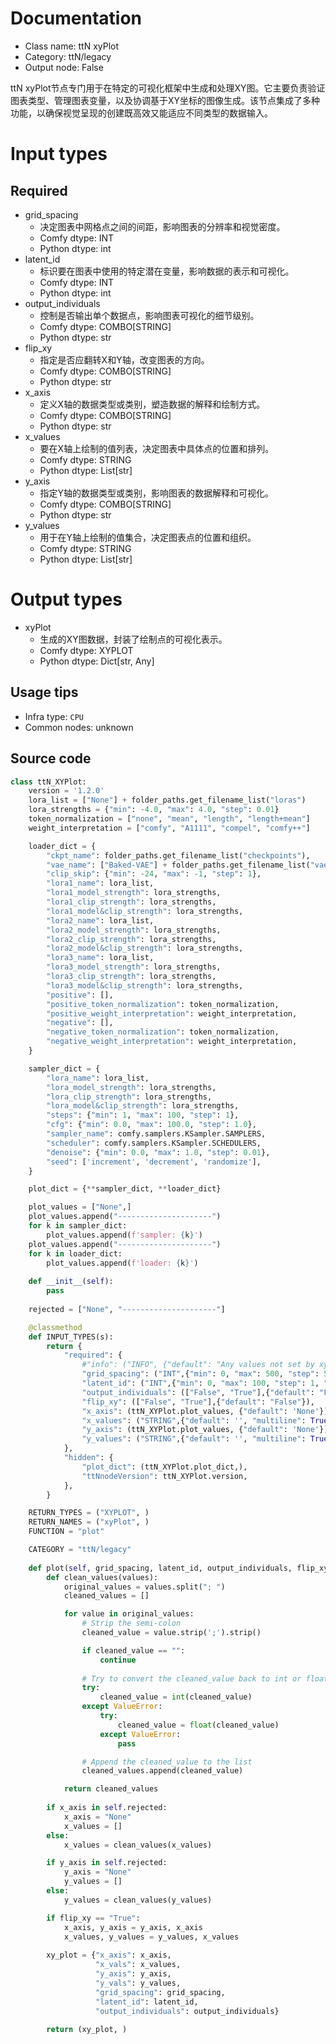 
# Documentation
- Class name: ttN xyPlot
- Category: ttN/legacy
- Output node: False

ttN xyPlot节点专门用于在特定的可视化框架中生成和处理XY图。它主要负责验证图表类型、管理图表变量，以及协调基于XY坐标的图像生成。该节点集成了多种功能，以确保视觉呈现的创建既高效又能适应不同类型的数据输入。

# Input types
## Required
- grid_spacing
    - 决定图表中网格点之间的间距，影响图表的分辨率和视觉密度。
    - Comfy dtype: INT
    - Python dtype: int
- latent_id
    - 标识要在图表中使用的特定潜在变量，影响数据的表示和可视化。
    - Comfy dtype: INT
    - Python dtype: int
- output_individuals
    - 控制是否输出单个数据点，影响图表可视化的细节级别。
    - Comfy dtype: COMBO[STRING]
    - Python dtype: str
- flip_xy
    - 指定是否应翻转X和Y轴，改变图表的方向。
    - Comfy dtype: COMBO[STRING]
    - Python dtype: str
- x_axis
    - 定义X轴的数据类型或类别，塑造数据的解释和绘制方式。
    - Comfy dtype: COMBO[STRING]
    - Python dtype: str
- x_values
    - 要在X轴上绘制的值列表，决定图表中具体点的位置和排列。
    - Comfy dtype: STRING
    - Python dtype: List[str]
- y_axis
    - 指定Y轴的数据类型或类别，影响图表的数据解释和可视化。
    - Comfy dtype: COMBO[STRING]
    - Python dtype: str
- y_values
    - 用于在Y轴上绘制的值集合，决定图表点的位置和组织。
    - Comfy dtype: STRING
    - Python dtype: List[str]

# Output types
- xyPlot
    - 生成的XY图数据，封装了绘制点的可视化表示。
    - Comfy dtype: XYPLOT
    - Python dtype: Dict[str, Any]


## Usage tips
- Infra type: `CPU`
- Common nodes: unknown


## Source code
```python
class ttN_XYPlot:
    version = '1.2.0'
    lora_list = ["None"] + folder_paths.get_filename_list("loras")
    lora_strengths = {"min": -4.0, "max": 4.0, "step": 0.01}
    token_normalization = ["none", "mean", "length", "length+mean"]
    weight_interpretation = ["comfy", "A1111", "compel", "comfy++"]

    loader_dict = {
        "ckpt_name": folder_paths.get_filename_list("checkpoints"),
        "vae_name": ["Baked-VAE"] + folder_paths.get_filename_list("vae"),
        "clip_skip": {"min": -24, "max": -1, "step": 1},
        "lora1_name": lora_list,
        "lora1_model_strength": lora_strengths,
        "lora1_clip_strength": lora_strengths,
        "lora1_model&clip_strength": lora_strengths,
        "lora2_name": lora_list,
        "lora2_model_strength": lora_strengths,
        "lora2_clip_strength": lora_strengths,
        "lora2_model&clip_strength": lora_strengths,
        "lora3_name": lora_list,
        "lora3_model_strength": lora_strengths,
        "lora3_clip_strength": lora_strengths,
        "lora3_model&clip_strength": lora_strengths,
        "positive": [],
        "positive_token_normalization": token_normalization,
        "positive_weight_interpretation": weight_interpretation,
        "negative": [],
        "negative_token_normalization": token_normalization,
        "negative_weight_interpretation": weight_interpretation,
    }

    sampler_dict = {
        "lora_name": lora_list,
        "lora_model_strength": lora_strengths,
        "lora_clip_strength": lora_strengths,
        "lora_model&clip_strength": lora_strengths,
        "steps": {"min": 1, "max": 100, "step": 1},
        "cfg": {"min": 0.0, "max": 100.0, "step": 1.0},
        "sampler_name": comfy.samplers.KSampler.SAMPLERS,
        "scheduler": comfy.samplers.KSampler.SCHEDULERS,
        "denoise": {"min": 0.0, "max": 1.0, "step": 0.01},
        "seed": ['increment', 'decrement', 'randomize'],
    }

    plot_dict = {**sampler_dict, **loader_dict} 

    plot_values = ["None",]
    plot_values.append("---------------------")
    for k in sampler_dict:
        plot_values.append(f'sampler: {k}')
    plot_values.append("---------------------")
    for k in loader_dict:
        plot_values.append(f'loader: {k}')
    
    def __init__(self):
        pass
    
    rejected = ["None", "---------------------"]

    @classmethod
    def INPUT_TYPES(s):
        return {
            "required": {
                #"info": ("INFO", {"default": "Any values not set by xyplot will be taken from the KSampler or connected pipeLoader", "multiline": True}),
                "grid_spacing": ("INT",{"min": 0, "max": 500, "step": 5, "default": 0,}),
                "latent_id": ("INT",{"min": 0, "max": 100, "step": 1, "default": 0, }),
                "output_individuals": (["False", "True"],{"default": "False"}),
                "flip_xy": (["False", "True"],{"default": "False"}),
                "x_axis": (ttN_XYPlot.plot_values, {"default": 'None'}),
                "x_values": ("STRING",{"default": '', "multiline": True, "placeholder": 'insert values seperated by "; "'}),
                "y_axis": (ttN_XYPlot.plot_values, {"default": 'None'}),
                "y_values": ("STRING",{"default": '', "multiline": True, "placeholder": 'insert values seperated by "; "'}),
            },
            "hidden": {
                "plot_dict": (ttN_XYPlot.plot_dict,),
                "ttNnodeVersion": ttN_XYPlot.version,
            },
        }

    RETURN_TYPES = ("XYPLOT", )
    RETURN_NAMES = ("xyPlot", )
    FUNCTION = "plot"

    CATEGORY = "ttN/legacy"
    
    def plot(self, grid_spacing, latent_id, output_individuals, flip_xy, x_axis, x_values, y_axis, y_values):
        def clean_values(values):
            original_values = values.split("; ")
            cleaned_values = []

            for value in original_values:
                # Strip the semi-colon
                cleaned_value = value.strip(';').strip()

                if cleaned_value == "":
                    continue
                
                # Try to convert the cleaned_value back to int or float if possible
                try:
                    cleaned_value = int(cleaned_value)
                except ValueError:
                    try:
                        cleaned_value = float(cleaned_value)
                    except ValueError:
                        pass

                # Append the cleaned_value to the list
                cleaned_values.append(cleaned_value)

            return cleaned_values
        
        if x_axis in self.rejected:
            x_axis = "None"
            x_values = []
        else:
            x_values = clean_values(x_values)

        if y_axis in self.rejected:
            y_axis = "None"
            y_values = []
        else:
            y_values = clean_values(y_values)

        if flip_xy == "True":
            x_axis, y_axis = y_axis, x_axis
            x_values, y_values = y_values, x_values
        
        xy_plot = {"x_axis": x_axis,
                   "x_vals": x_values,
                   "y_axis": y_axis,
                   "y_vals": y_values,
                   "grid_spacing": grid_spacing,
                   "latent_id": latent_id,
                   "output_individuals": output_individuals}
        
        return (xy_plot, )

```
